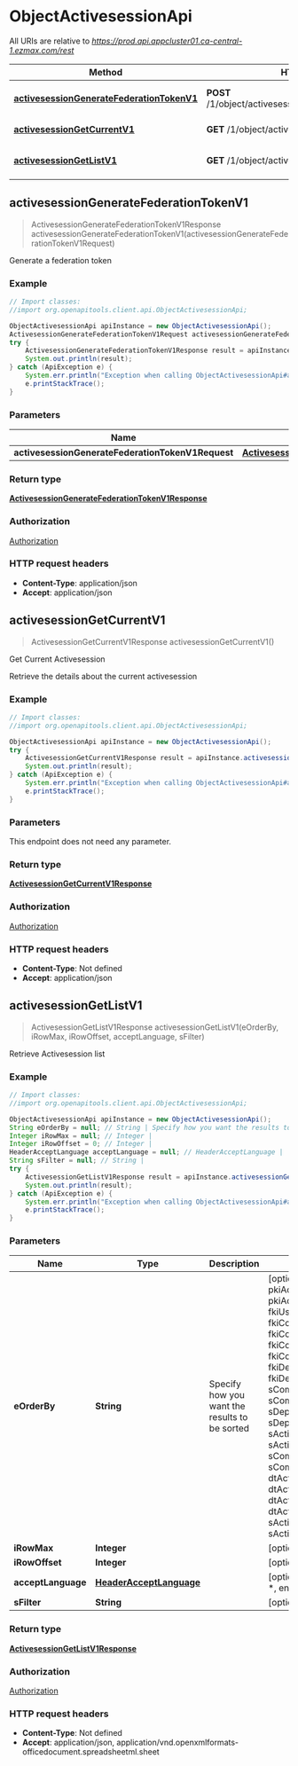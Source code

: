 # ObjectActivesessionApi

All URIs are relative to *https://prod.api.appcluster01.ca-central-1.ezmax.com/rest*

Method | HTTP request | Description
------------- | ------------- | -------------
[**activesessionGenerateFederationTokenV1**](ObjectActivesessionApi.md#activesessionGenerateFederationTokenV1) | **POST** /1/object/activesession/generateFederationToken | Generate a federation token
[**activesessionGetCurrentV1**](ObjectActivesessionApi.md#activesessionGetCurrentV1) | **GET** /1/object/activesession/getCurrent | Get Current Activesession
[**activesessionGetListV1**](ObjectActivesessionApi.md#activesessionGetListV1) | **GET** /1/object/activesession/getList | Retrieve Activesession list



## activesessionGenerateFederationTokenV1

> ActivesessionGenerateFederationTokenV1Response activesessionGenerateFederationTokenV1(activesessionGenerateFederationTokenV1Request)

Generate a federation token



### Example

```java
// Import classes:
//import org.openapitools.client.api.ObjectActivesessionApi;

ObjectActivesessionApi apiInstance = new ObjectActivesessionApi();
ActivesessionGenerateFederationTokenV1Request activesessionGenerateFederationTokenV1Request = new ActivesessionGenerateFederationTokenV1Request(); // ActivesessionGenerateFederationTokenV1Request | 
try {
    ActivesessionGenerateFederationTokenV1Response result = apiInstance.activesessionGenerateFederationTokenV1(activesessionGenerateFederationTokenV1Request);
    System.out.println(result);
} catch (ApiException e) {
    System.err.println("Exception when calling ObjectActivesessionApi#activesessionGenerateFederationTokenV1");
    e.printStackTrace();
}
```

### Parameters


Name | Type | Description  | Notes
------------- | ------------- | ------------- | -------------
 **activesessionGenerateFederationTokenV1Request** | [**ActivesessionGenerateFederationTokenV1Request**](ActivesessionGenerateFederationTokenV1Request.md)|  |

### Return type

[**ActivesessionGenerateFederationTokenV1Response**](ActivesessionGenerateFederationTokenV1Response.md)

### Authorization

[Authorization](../README.md#Authorization)

### HTTP request headers

- **Content-Type**: application/json
- **Accept**: application/json


## activesessionGetCurrentV1

> ActivesessionGetCurrentV1Response activesessionGetCurrentV1()

Get Current Activesession

Retrieve the details about the current activesession

### Example

```java
// Import classes:
//import org.openapitools.client.api.ObjectActivesessionApi;

ObjectActivesessionApi apiInstance = new ObjectActivesessionApi();
try {
    ActivesessionGetCurrentV1Response result = apiInstance.activesessionGetCurrentV1();
    System.out.println(result);
} catch (ApiException e) {
    System.err.println("Exception when calling ObjectActivesessionApi#activesessionGetCurrentV1");
    e.printStackTrace();
}
```

### Parameters

This endpoint does not need any parameter.

### Return type

[**ActivesessionGetCurrentV1Response**](ActivesessionGetCurrentV1Response.md)

### Authorization

[Authorization](../README.md#Authorization)

### HTTP request headers

- **Content-Type**: Not defined
- **Accept**: application/json


## activesessionGetListV1

> ActivesessionGetListV1Response activesessionGetListV1(eOrderBy, iRowMax, iRowOffset, acceptLanguage, sFilter)

Retrieve Activesession list

### Example

```java
// Import classes:
//import org.openapitools.client.api.ObjectActivesessionApi;

ObjectActivesessionApi apiInstance = new ObjectActivesessionApi();
String eOrderBy = null; // String | Specify how you want the results to be sorted
Integer iRowMax = null; // Integer | 
Integer iRowOffset = 0; // Integer | 
HeaderAcceptLanguage acceptLanguage = null; // HeaderAcceptLanguage | 
String sFilter = null; // String | 
try {
    ActivesessionGetListV1Response result = apiInstance.activesessionGetListV1(eOrderBy, iRowMax, iRowOffset, acceptLanguage, sFilter);
    System.out.println(result);
} catch (ApiException e) {
    System.err.println("Exception when calling ObjectActivesessionApi#activesessionGetListV1");
    e.printStackTrace();
}
```

### Parameters


Name | Type | Description  | Notes
------------- | ------------- | ------------- | -------------
 **eOrderBy** | **String**| Specify how you want the results to be sorted | [optional] [default to null] [enum: pkiActivesessionID_ASC, pkiActivesessionID_DESC, fkiUserID_ASC, fkiUserID_DESC, fkiComputerID_ASC, fkiComputerID_DESC, fkiCompanyID_ASC, fkiCompanyID_DESC, fkiDepartmentID_ASC, fkiDepartmentID_DESC, sCompanyNameX_ASC, sCompanyNameX_DESC, sDepartmentNameX_ASC, sDepartmentNameX_DESC, sActivesessionLoginname_ASC, sActivesessionLoginname_DESC, sComputerDescription_ASC, sComputerDescription_DESC, dtActivesessionFirsthit_ASC, dtActivesessionFirsthit_DESC, dtActivesessionLasthit_ASC, dtActivesessionLasthit_DESC, sActivesessionIP_ASC, sActivesessionIP_DESC]
 **iRowMax** | **Integer**|  | [optional] [default to null]
 **iRowOffset** | **Integer**|  | [optional] [default to 0]
 **acceptLanguage** | [**HeaderAcceptLanguage**](.md)|  | [optional] [default to null] [enum: *, en, fr]
 **sFilter** | **String**|  | [optional] [default to null]

### Return type

[**ActivesessionGetListV1Response**](ActivesessionGetListV1Response.md)

### Authorization

[Authorization](../README.md#Authorization)

### HTTP request headers

- **Content-Type**: Not defined
- **Accept**: application/json, application/vnd.openxmlformats-officedocument.spreadsheetml.sheet

